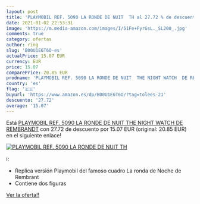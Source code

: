 ```yaml
---
layout: post
title: 'PLAYMOBIL REF. 5090 LA RONDE DE NUIT  TH al 27.72 % de descuento'
date: 2021-01-02 22:53:31
image: 'https://m.media-amazon.com/images/I/51Fe+FyrGsL._SL200_.jpg'
comments: true
category: ofertas
author: ring
slug: 'B00U1E6T6O-es'
actualPrice: 15.07 EUR
currency: EUR
price: 15.07
comparePrice: 20.85 EUR
prodname: 'PLAYMOBIL REF. 5090 LA RONDE DE NUIT  THE NIGHT WATCH  DE REMBRANDT'
country: 'es'
flag: '🇪🇸'
buyurl: 'https://www.amazon.es/dp/B00U1E6T6O/?tag=tolees-21'
descuento: '27.72'
average: '15.07'
---
```


Está [PLAYMOBIL REF. 5090 LA RONDE DE NUIT  THE NIGHT WATCH  DE REMBRANDT](https://www.amazon.es/dp/B00U1E6T6O/?tag=tolees-21) con 27.72 de descuento por 15.07 EUR (original: 20.85 EUR) en el siguiente enlace!

[![PLAYMOBIL REF. 5090 LA RONDE DE NUIT  TH](https://m.media-amazon.com/images/I/51Fe+FyrGsL._SL200_.jpg)](https://www.amazon.es/dp/B00U1E6T6O/?tag=tolees-21)

ℹ️:

- Replica versión Playmobil del famoso cuadro La ronda de Noche de Rembrant
- Contiene dos figuras

[Ver la oferta!!](https://www.amazon.es/dp/B00U1E6T6O/?tag=tolees-21)
